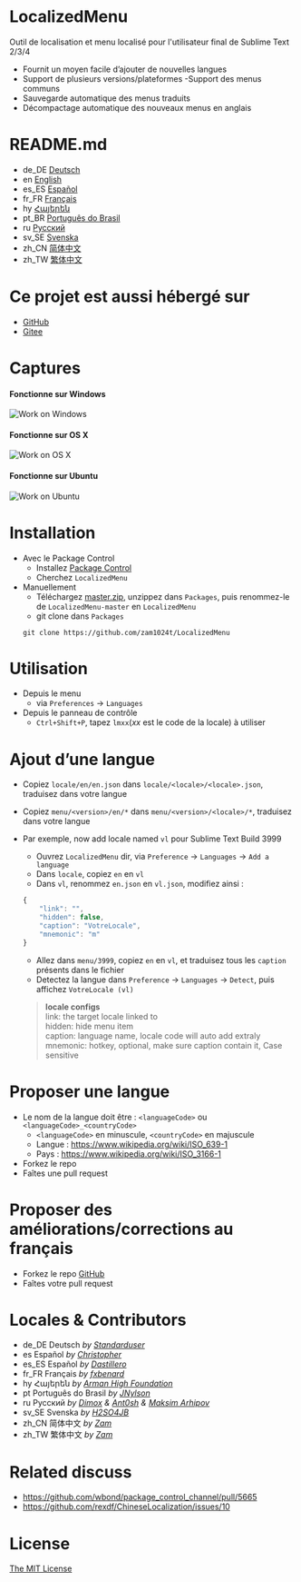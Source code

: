 # LocalizedMenu
Outil de localisation et menu localisé pour l'utilisateur final de Sublime Text 2/3/4

- Fournit un moyen facile d’ajouter de nouvelles langues
- Support de plusieurs versions/plateformes
 -Support des menus communs
- Sauvegarde automatique des menus traduits
- Décompactage automatique des nouveaux menus en anglais

# README.md
- de_DE [Deutsch](readme/README.de_DE.md)
- en [English](../README.md)
- es_ES [Español](README.es_ES.md)
- fr_FR [Français](README.fr_FR.md)
- hy [Հայերեն](README.hy.md)
- pt_BR [Português do Brasil](README.pt_BR.md)
- ru [Русский](README.ru.md)
- sv_SE [Svenska](README.sv_SE.md)
- zh_CN [简体中文](README.zh_CN.md)
- zh_TW [繁体中文](README.zh_TW.md)

# Ce projet est aussi hébergé sur
- [GitHub](https://github.com/zam1024t/LocalizedMenu)
- [Gitee](https://gitee.com/zam1024t/LocalizedMenu)

# Captures
#### Fonctionne sur Windows
![Work on Windows](https://raw.githubusercontent.com/zam1024t/LocalizedMenu/shots/shots/LocalizedMenu_win.gif)
#### Fonctionne sur OS X
![Work on OS X](https://raw.githubusercontent.com/zam1024t/LocalizedMenu/shots/shots/LocalizedMenu_osx.gif)
#### Fonctionne sur Ubuntu
![Work on Ubuntu](https://raw.githubusercontent.com/zam1024t/LocalizedMenu/shots/shots/LocalizedMenu_linux.gif)

# Installation
- Avec le Package Control
	- Installez [Package Control](https://packagecontrol.io/installation)
	- Cherchez `LocalizedMenu`
- Manuellement
	- Téléchargez [master.zip](https://github.com/zam1024t/LocalizedMenu/archive/master.zip), unzippez dans `Packages`, puis renommez-le de `LocalizedMenu-master` en `LocalizedMenu`
	- git clone dans `Packages`
	```
	git clone https://github.com/zam1024t/LocalizedMenu
	```

# Utilisation
- Depuis le menu
	- via `Preferences` -> `Languages`
- Depuis le panneau de contrôle
	- `Ctrl+Shift+P`, tapez `lmxx`(*xx* est le code de la locale) à utiliser

# Ajout d’une langue
- Copiez `locale/en/en.json` dans `locale/<locale>/<locale>.json`, traduisez dans votre langue
- Copiez `menu/<version>/en/*` dans `menu/<version>/<locale>/*`, traduisez dans votre langue
- Par exemple, now add locale named `vl` pour Sublime Text Build 3999
	- Ouvrez `LocalizedMenu` dir, via `Preference` -> `Languages` -> `Add a language`
	- Dans `locale`, copiez `en` en `vl`
	- Dans `vl`, renommez `en.json` en `vl.json`, modifiez ainsi :

	```JavaScript
	{
		"link": "",
		"hidden": false,
		"caption": "VotreLocale",
		"mnemonic": "m"
	}
	```

	- Allez dans `menu/3999`, copiez `en` en `vl`, et traduisez tous les `caption` présents dans le fichier
	- Detectez la langue dans `Preference` -> `Languages` -> `Detect`, puis affichez `VotreLocale (vl)`

	> **locale configs**<br>
	> link: the target locale linked to<br>
	> hidden: hide menu item<br>
	> caption: language name, locale code will auto add extraly<br>
	> mnemonic: hotkey, optional, make sure caption contain it, Case sensitive

# Proposer une langue
- Le nom de la langue doit être : `<languageCode>` ou `<languageCode>_<countryCode>`
	- `<languageCode>` en minuscule, `<countryCode>` en majuscule
	- Langue : https://www.wikipedia.org/wiki/ISO_639-1
	- Pays : https://www.wikipedia.org/wiki/ISO_3166-1
- Forkez le repo
- Faîtes une pull request

# Proposer des améliorations/corrections au français
- Forkez le repo [GitHub](https://github.com/fxbenard/LocalizedMenu)
- Faîtes votre pull request

# Locales & Contributors
- de_DE Deutsch *by [Standarduser](https://github.com/Standarduser)*
- es Español *by [Christopher](https://t.me/Azriel_7589)*
- es_ES Español *by [Dastillero](https://github.com/dap39)*
- fr_FR Français *by [fxbenard](https://github.com/fxbenard)*
- hy Հայերեն *by [Arman High Foundation](https://github.com/ArmanHigh)*
- pt Português do Brasil *by [JNylson](https://github.com/jnylson)*
- ru Русский *by [Dimox](http://dimox.name) & [Ant0sh](https://github.com/Ant0sh) & [Maksim Arhipov](https://github.com/OSPanel)*
- sv_SE Svenska *by [H2SO4JB](https://github.com/H2SO4JB)*
- zh_CN 简体中文 *by [Zam](https://github.com/zam1024t)*
- zh_TW 繁体中文 *by [Zam](https://github.com/zam1024t)*

# Related discuss
- https://github.com/wbond/package_control_channel/pull/5665
- https://github.com/rexdf/ChineseLocalization/issues/10

# License
[The MIT License](LICENSE)
